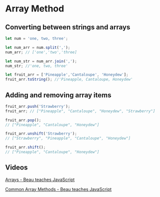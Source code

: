 # Array Method

## Converting between strings and arrays

```javascript
let num = 'one, two, three';

let num_arr = num.split(',');
num_arr; // ['one','two','three]

let num_str = num_arr.join(',');
num_str; //'one, two, three'

let fruit_arr = ['Pineapple','Cantaloupe', 'Honeydew'];
fruit_arr.toString(); //'Pineapple, Cantaloupe, Honeydew'
```

## Adding and removing array items

```javascript
fruit_arr.push('Strawberry');
fruit_arr; // ["Pineapple", "Cantaloupe", "Honeydew", "Strawberry"]

fruit_arr.pop();
// ["Pineapple", "Cantaloupe", "Honeydew"]

fruit_arr.unshift('Strawberry');
// ["Strawberry", "Pineapple", "Cantaloupe", "Honeydew"]

fruit_arr.shift();
// ["Pineapple", "Cantaloupe", "Honeydew"]
```

## Videos

[Arrays - Beau teaches JavaScript](https://www.youtube.com/watch?v=QEZXbRiaY1I&list=PLWKjhJtqVAbk2qRZtWSzCIN38JC_NdhW5&index=16&t=0s)

[Common Array Methods - Beau teaches JavaScript](https://www.youtube.com/watch?v=MeZVVxLn26E&list=PLWKjhJtqVAbk2qRZtWSzCIN38JC_NdhW5&index=17&t=1s)
